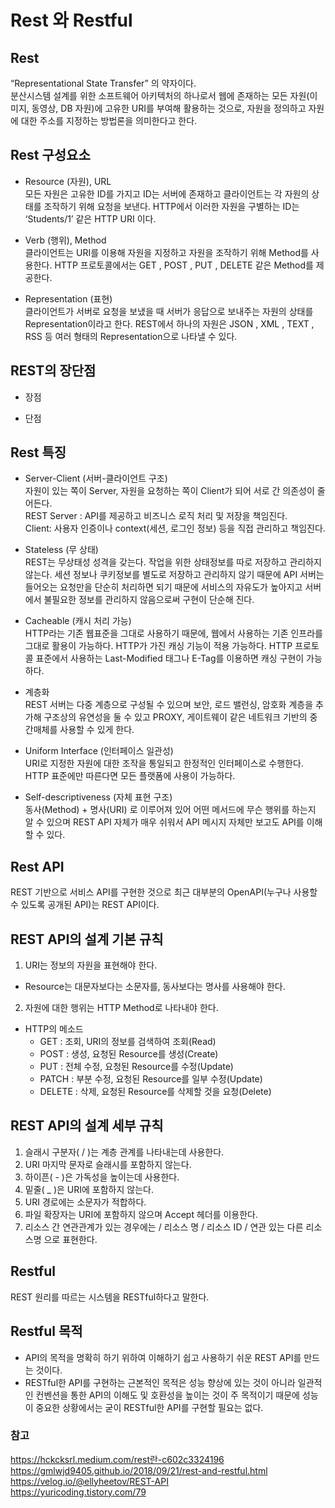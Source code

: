 # Rest 와 Restful
## Rest
“Representational State Transfer” 의 약자이다.   
분산시스템 설계를 위한 소프트웨어 아키텍처의 하나로서 
웹에 존재하는 모든 자원(이미지, 동영상, DB 자원)에 고유한 URI를 부여해 활용하는 것으로, 자원을 정의하고 자원에 대한 주소를 지정하는 방법론을 의미한다고 한다.

## Rest 구성요소
* Resource (자원), URL   
모든 자원은 고유한 ID를 가지고 ID는 서버에 존재하고 클라이언트는 각 자원의 상태를 조작하기 위해 요청을 보낸다. HTTP에서 이러한 자원을 구별하는 ID는 ‘Students/1’ 같은 HTTP URI 이다.

* Verb (행위), Method   
클라이언트는 URI를 이용해 자원을 지정하고 자원을 조작하기 위해 Method를 사용한다. HTTP 프로토콜에서는 GET , POST , PUT , DELETE 같은 Method를 제공한다.

* Representation (표현)   
클라이언트가 서버로 요청을 보냈을 때 서버가 응답으로 보내주는 자원의 상태를 Representation이라고 한다. REST에서 하나의 자원은 JSON , XML , TEXT , RSS 등 여러 형태의 Representation으로 나타낼 수 있다.

## REST의 장단점
* 장점


* 단점


## Rest 특징
* Server-Client (서버-클라이언트 구조)   
자원이 있는 쪽이 Server, 자원을 요청하는 쪽이 Client가 되어 서로 간 의존성이 줄어든다.   
REST Server : API를 제공하고 비즈니스 로직 처리 및 저장을 책임진다.   
Client: 사용자 인증이나 context(세션, 로그인 정보) 등을 직접 관리하고 책임진다.   

* Stateless (무 상태)   
REST는 무상태성 성격을 갖는다. 작업을 위한 상태정보를 따로 저장하고 관리하지 않는다. 
세션 정보나 쿠키정보를 별도로 저장하고 관리하지 않기 때문에 API 서버는 들어오는 요청만을 단순히 처리하면 되기 때문에 서비스의 자유도가 높아지고 서버에서 불필요한 정보를 관리하지 않음으로써 구현이 단순해 진다.

* Cacheable (캐시 처리 가능)   
HTTP라는 기존 웹표준을 그대로 사용하기 때문에, 웹에서 사용하는 기존 인프라를 그대로 활용이 가능하다. HTTP가 가진 캐싱 기능이 적용 가능하다. 
HTTP 프로토콜 표준에서 사용하는 Last-Modified 태그나 E-Tag를 이용하면 캐싱 구현이 가능하다.

* 계층화   
REST 서버는 다중 계층으로 구성될 수 있으며 보안, 로드 밸런싱, 암호화 계층을 추가해 구조상의 유연성을 둘 수 있고 PROXY, 게이트웨이 같은 네트워크 기반의 중간매체를 사용할 수 있게 한다.

* Uniform Interface (인터페이스 일관성)   
URI로 지정한 자원에 대한 조작을 통일되고 한정적인 인터페이스로 수행한다. HTTP 표준에만 따른다면 모든 플랫폼에 사용이 가능하다.

* Self-descriptiveness (자체 표현 구조)   
동사(Method) + 명사(URI) 로 이루어져 있어 어떤 메서드에 무슨 행위를 하는지 알 수 있으며 REST API 자체가 매우 쉬워서 API 메시지 자체만 보고도 API를 이해할 수 있다.

## Rest API
REST 기반으로 서비스 API를 구현한 것으로 최근 대부분의 OpenAPI(누구나 사용할 수 있도록 공개된 API)는 REST API이다.

## REST API의 설계 기본 규칙
1. URI는 정보의 자원을 표현해야 한다.
* Resource는 대문자보다는 소문자를, 동사보다는 명사를 사용해야 한다.
2. 자원에 대한 행위는 HTTP Method로 나타내야 한다.
* HTTP의 메소드
  * GET : 조회, URI의 정보를 검색하여 조회(Read)
  * POST : 생성, 요청된 Resource를 생성(Create)
  * PUT : 전체 수정, 요청된 Resource를 수정(Update)
  * PATCH : 부분 수정, 요청된 Resource를 일부 수정(Update)
  * DELETE : 삭제, 요청된 Resource를 삭제할 것을 요청(Delete)

## REST API의 설계 세부 규칙
1.	슬래시 구분자( / )는 계층 관계를 나타내는데 사용한다.
2.	URI 마지막 문자로 슬래시를 포함하지 않는다.
3.	하이픈( - )은 가독성을 높이는데 사용한다.
4.	밑줄( _ )은 URI에 포함하지 않는다.
5.	URI 경로에는 소문자가 적합하다.
6.	파일 확장자는 URI에 포함하지 않으며 Accept 헤더를 이용한다.
7.	리소스 간 연관관계가 있는 경우에는 / 리소스 명 / 리소스 ID / 연관 있는 다른 리소스명 으로 표현한다.

## Restful
REST 원리를 따르는 시스템을 RESTful하다고 말한다.

## Restful 목적
*	API의 목적을 명확히 하기 위하여 이해하기 쉽고 사용하기 쉬운 REST API를 만드는 것이다.
*	RESTful한 API를 구현하는 근본적인 목적은 성능 향상에 있는 것이 아니라 일관적인 컨벤션을 통한 API의 이해도 및 호환성을 높이는 것이 주 목적이기 때문에 성능이 중요한 상황에서는 굳이 RESTful한 API를 구현할 필요는 없다.


### 참고
https://hckcksrl.medium.com/rest란-c602c3324196   
https://gmlwjd9405.github.io/2018/09/21/rest-and-restful.html   
https://velog.io/@ellyheetov/REST-API   
https://yuricoding.tistory.com/79   

